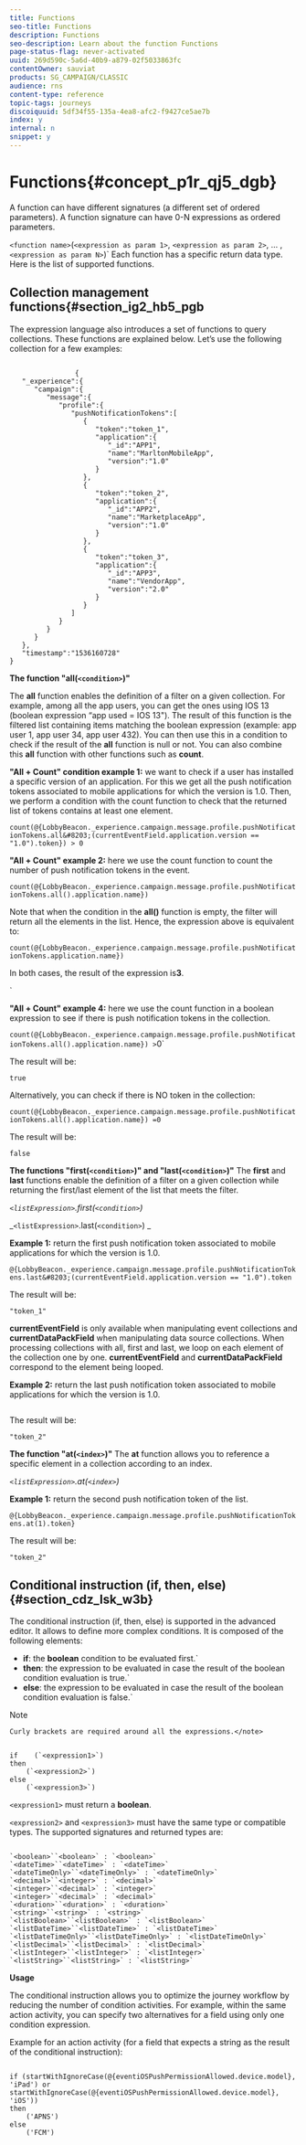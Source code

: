 ```yaml
---
title: Functions
seo-title: Functions
description: Functions
seo-description: Learn about the function Functions
page-status-flag: never-activated
uuid: 269d590c-5a6d-40b9-a879-02f5033863fc
contentOwner: sauviat
products: SG_CAMPAIGN/CLASSIC
audience: rns
content-type: reference
topic-tags: journeys
discoiquuid: 5df34f55-135a-4ea8-afc2-f9427ce5ae7b
index: y
internal: n
snippet: y
---
```


# Functions{#concept_p1r_qj5_dgb}

A function can have different signatures (a different set of ordered parameters). A function signature can have 0-N expressions as ordered parameters.

`<function name>`(`<expression as param 1>`, `<expression as param 2>`, ... ,`<expression as param N>`)`
Each function has a specific return data type. Here is the list of supported functions.

## Collection management functions{#section_ig2_hb5_pgb

The expression language also introduces a set of functions to query collections. These functions are explained below. Let’s use the following collection for a few examples:

```

                { 
   "_experience":{ 
      "campaign":{ 
         "message":{ 
            "profile":{ 
               "pushNotificationTokens":[ 
                  { 
                     "token":"token_1",
                     "application":{ 
                        "_id":"APP1",
                        "name":"MarltonMobileApp",
                        "version":"1.0"
                     }
                  },
                  { 
                     "token":"token_2",
                     "application":{ 
                        "_id":"APP2",
                        "name":"MarketplaceApp",
                        "version":"1.0"
                     }
                  },
                  { 
                     "token":"token_3",
                     "application":{ 
                        "_id":"APP3",
                        "name":"VendorApp",
                        "version":"2.0"
                     }
                  }
               ]
            }
         }
      }
   },
   "timestamp":"1536160728"
}

```

**The function "all(`<condition>`)"**

The **all** function enables the definition of a filter on a given collection. For example, among all the app users, you can get the ones using IOS 13 (boolean expression “app used = IOS 13"). The result of this function is the filtered list containing items matching the boolean expression (example: app user 1, app user 34, app user 432).
You can then use this in a condition to check if the result of the **all** function is null or not. You can also combine this **all** function with other functions such as **count**.

**"All + Count" condition example 1:** we want to check if a user has installed a specific version of an application. For this we get all the push notification tokens associated to mobile applications for which the version is 1.0. Then, we perform a condition with the count function to check that the returned list of tokens contains at least one element.

`count(@{LobbyBeacon._experience.campaign.message.profile.pushNotificationTokens.all&#8203;(currentEventField.application.version == "1.0").token}) > 0`

**"All + Count" example 2:** here we use the count function to count the number of push notification tokens in the event.

`count(@{LobbyBeacon._experience.campaign.message.profile.pushNotificationTokens.all().application.name})`

Note that when the condition in the **all()** function is empty, the filter will return all the elements in the list. Hence, the expression above is equivalent to:

`count(@{LobbyBeacon._experience.campaign.message.profile.pushNotificationTokens.application.name})`

In both cases, the result of the expression is**3**.

<!--A query of experience events recorded on the platform may or may not include the current event that triggered the current Journey. This will depend on the relative processing time with which Journeys sees an event and started evaluating conditions, versus the time it takes for that event to be ingested into the platform. For example, when using the .all() syntax to query experience events from the platform, we recommend enforcing the exclusion of the current event (by requiring an
earlier timestamp) in order to only consider prior events.-->`

**"All + Count" example 4:** here we use the count function in a boolean expression to see if there is push notification tokens in the collection.

`count(@{LobbyBeacon._experience.campaign.message.profile.pushNotificationTokens.all().application.name}) >`0`

The result will be:

`true`

Alternatively, you can check if there is NO token in the collection:

`count(@{LobbyBeacon._experience.campaign.message.profile.pushNotificationTokens.all().application.name}) =0`

The result will be:

`false`

**The functions "first(`<condition>`)" and "last(`<condition>`)"**
The **first** and **last** functions enable the definition of a filter on a given collection while returning the first/last element of the list that meets the filter. 

_`<listExpression>`.first(`<condition>`)_

_`<listExpression>`.last(`<condition>`) _

**Example 1:** return the first push notification token associated to mobile applications for which the version is 1.0.

`@{LobbyBeacon._experience.campaign.message.profile.pushNotificationTokens.last&#8203;(currentEventField.application.version == "1.0").token`

The result will be:

`"token_1"`

**currentEventField** is only available when manipulating event collections and **currentDataPackField** when manipulating data source collections. When processing collections with all, first and last, we loop on each element of the collection one by one. **currentEventField** and **currentDataPackField** correspond to the element being looped.

**Example 2:** return the last push notification token associated to mobile applications for which the version is 1.0.

```@{LobbyBeacon._experience.campaign.message.profile.pushNotificationTokens.last&#8203;(currentEventField.application.version == "1.0").token}
```

The result will be:

`"token_2"`

**The function "at(`<index>`)"**
The **at** function allows you to reference a specific element in a collection according to an index. 

_`<listExpression>`.at(`<index>`)_

**Example 1:** return the second push notification token of the
                list.

`@{LobbyBeacon._experience.campaign.message.profile.pushNotificationTokens.at(1).token}`

The result will be:

`"token_2"`

## Conditional instruction (if, then, else){#section_cdz_lsk_w3b}
            
The conditional instruction (if, then, else) is supported in the advanced editor. It allows to define more complex conditions. It is composed of the following elements:

* **if**: the **boolean** condition to be evaluated first.`
* **then**: the expression to be evaluated in case the result of the boolean condition evaluation is true.`
* **else**: the expression to be evaluated in case the result of the boolean condition evaluation is false.`

>[!NOTE]
>
>`Curly brackets are required around all the expressions.</note>`

```

if    (`<expression1>`)
then
    (`<expression2>`)
else
    (`<expression3>`)

```

`<expression1>` must return a **boolean**.

`<expression2>` and `<expression3>` must have the same type or compatible types. The supported signatures and returned types are:

```

`<boolean>``<boolean>` : `<boolean>`
`<dateTime>``<dateTime>` : `<dateTime>`
`<dateTimeOnly>``<dateTimeOnly>` : `<dateTimeOnly>`
`<decimal>``<integer>` : `<decimal>`
`<integer>``<decimal>` : `<integer>`
`<integer>``<decimal>` : `<decimal>`
`<duration>``<duration>` : `<duration>`
`<string>``<string>` : `<string>`
`<listBoolean>``<listBoolean>` : `<listBoolean>`
`<listDateTime>``<listDateTime>` : `<listDateTime>`
`<listDateTimeOnly>``<listDateTimeOnly>` : `<listDateTimeOnly>`
`<listDecimal>``<listDecimal>` : `<listDecimal>`
`<listInteger>``<listInteger>` : `<listInteger>`
`<listString>``<listString>` : `<listString>`

```

**Usage**

The conditional instruction allows you to optimize the journey workflow by reducing the number of condition activities. For example, within the same action activity, you can specify two alternatives for a field using only one condition expression.

Example for an action activity (for a field that expects a string as the result of the conditional instruction):

```

if (startWithIgnoreCase(@{eventiOSPushPermissionAllowed.device.model}, 'iPad') or startWithIgnoreCase(@{eventiOSPushPermissionAllowed.device.model}, 'iOS'))
then
    ('APNS')
else
    ('FCM')

```
